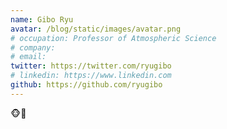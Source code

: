 ```yaml
---
name: Gibo Ryu
avatar: /blog/static/images/avatar.png
# occupation: Professor of Atmospheric Science
# company:
# email:
twitter: https://twitter.com/ryugibo
# linkedin: https://www.linkedin.com
github: https://github.com/ryugibo
---
```


🐵🍌
